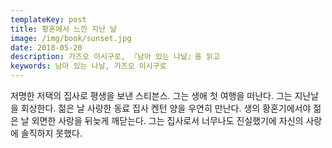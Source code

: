 ```yaml
---
templateKey: post
title: 황혼에서 느낀 지난 날
image: /img/book/sunset.jpg
date: 2018-05-20
description: 가즈오 이시구로, 『남아 있는 나날』을 읽고
keywords: 남아 있는 나날, 가즈오 이시구로
---
```

저명한 저택의 집사로 평생을 보낸 스티븐스. 그는 생애 첫 여행을 떠난다. 그는 지난날을 회상한다. 젊은 날 사랑한 동료 집사 켄턴 양을 우연히 만난다. 생의 황혼기에서야 젊은 날 외면한 사랑을 뒤늦게 깨닫는다. 그는 집사로서 너무나도 진실했기에 자신의 사랑에 솔직하지 못했다.